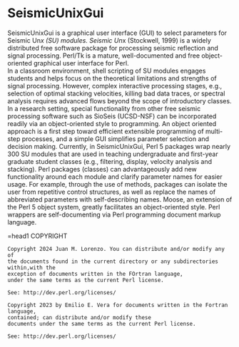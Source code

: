 # SeismicUnixGui
SeismicUnixGui is a graphical user interface (GUI) to select parameters for Seismic Un*x (SU) modules. 
Seismic Un*x (Stockwell, 1999) is a widely distributed free software package for processing seismic reflection
and signal processing.  Perl/Tk is a mature, well-documented and free object-oriented graphical user interface for Perl.  
In a classroom environment, shell scripting of SU modules engages students and helps focus on the theoretical limitations
and strengths of signal processing.  However, complex interactive processing stages, e.g., selection of optimal 
stacking velocities, killing bad data traces, or spectral analysis requires advanced flows beyond the scope of 
introductory classes.  In a research setting, special functionality from other free seismic processing software 
such as SioSeis (UCSD-NSF) can be incorporated readily via an object-oriented style to programming.
An object oriented approach is a first step toward efficient extensible programming of multi-step processes, 
and a simple GUI simplifies parameter selection and decision making.  Currently, in SeismicUnixGui, Perl 5 packages 
wrap nearly 300 SU modules that are used in teaching undergraduate and first-year graduate student 
classes (e.g., filtering, display, velocity analysis and stacking).  Perl packages (classes) can advantageously
add new functionality around each module and clarify parameter names for easier usage.  For example, through 
the use of methods, packages can isolate the user from repetitive control structures, as well as replace the 
names of abbreviated parameters with self-describing names.  Moose, an extension of the Perl 5 object system, 
greatly facilitates an object-oriented style.  Perl wrappers are self-documenting via Perl programming document 
markup language.

=head1 COPYRIGHT

    Copyright 2024 Juan M. Lorenzo. You can distribute and/or modify any of 
    the documents found in the current directory or any subdirectories within,with the
    exception of documents written in the FOrtran language,
    under the same terms as the current Perl license.
    
    See: http://dev.perl.org/licenses/
    
    Copyright 2023 by Emilio E. Vera for documents written in the Fortran language,
    contained; can distribute and/or modify these
    documents under the same terms as the current Perl license.
    
    See: http://dev.perl.org/licenses/
